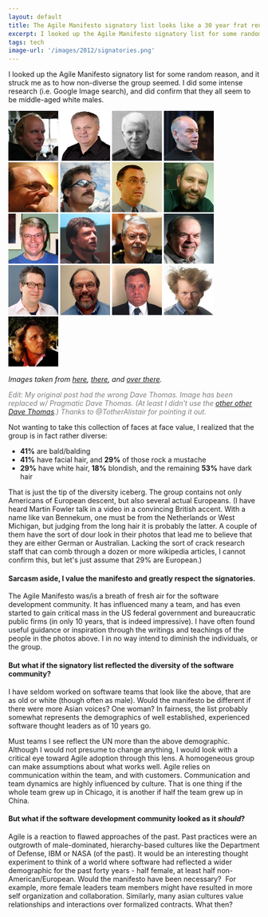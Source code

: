 ```yaml
---
layout: default
title: The Agile Manifesto signatory list looks like a 30 year frat reunion
excerpt: I looked up the Agile Manifesto signatory list for some random reason, and it struck me as to how non-diverse the group seemed. I did some intense research (i.e. Google Image search), and did confirm that they all seem to be middle-aged white males.
tags: tech
image-url: '/images/2012/signatories.png'
---
```


I looked up the Agile Manifesto signatory list for some random reason, and it struck me as to how non-diverse the group seemed. I did some intense research (i.e. Google Image search), and did confirm that they all seem to be middle-aged white males.


<img src="/images/2012/Kent_Beck.jpg" height="100" alt="" width="100">
<img src="/images/2012/dave_thomas.gif" height="100" alt="" width="100">
<img src="/images/2012/Jeff_Sutherland.jpg" height="100" alt="" width="100">
<img src="/images/2012/Ken_Schwaber.jpg" height="100" alt="" width="100">
<img src="/images/2012/Brian_Marick.jpg" height="100" alt="" width="100">
<img src="/images/2012/Jon_Kern.jpeg" height="100" alt="" width="100">
<img src="/images/2012/Stephen_JMellor.jpg" height="100" alt="" width="100">
<img src="/images/2012/Martin_Fowler.jpg" height="100" alt="" width="100">
<img src="/images/2012/Robert_C_Martin.jpg" height="100" alt="" width="100">
<img src="/images/2012/Andy_Hunt.jpg" height="100" alt="" width="100">
<img src="/images/2012/Ron_Jeffries.jpg" height="100" alt="" width="100">
<img src="/images/2012/Jim_Highsmith.jpg" height="100" alt="" width="100">
<img src="/images/2012/James_WGrenning.jpg" height="100" alt="" width="100">
<img src="/images/2012/Ward_Cunningham.jpg" height="100" alt="" width="100">
<img src="/images/2012/Mike_Beedle.jpg" height="100" alt="" width="100">
<img src="/images/2012/Alistair_Cockburn.jpg" height="100" alt="" width="100">
<img src="/images/2012/Arie_vanBennekum.jpg" height="100" alt="" width="100">

*Images taken from <a href="http://manifesto.agilealliance.org/">here</a>,&nbsp;<a href="http://www.jbrains.ca/permalink/kent-beck-on-the-attitude-of-spreading-agile">there</a>, and&nbsp;<a href="http://pragdave.pragprog.com/">over there</a>.*

<p><span style="color: #808080;"><em>Edit: My original post had the wrong Dave Thomas. Image has been replaced w/ Pragmatic Dave Thomas. (At least I didn't use the <a href="http://en.wikipedia.org/wiki/Dave_Thomas_(American_businessman)">other other Dave Thomas</a>.) Thanks to&nbsp;@TotherAlistair for pointing it out.</em></span></p>
<p>Not wanting to take this collection of faces at face value, I realized that the group is in fact rather diverse:</p>
<ul>
<li><strong>41%</strong> are bald/balding</li>
<li><strong>41%</strong> have facial hair, and <strong>29%</strong> of those rock a mustache</li>
<li><strong>29%</strong> have white hair, <strong>18%</strong> blondish, and the remaining <strong>53%</strong> have dark hair</li>
</ul>
<p>That is just the tip of the diversity iceberg. The group contains not only Americans of European descent, but also several actual Europeans. (I have heard Martin Fowler talk in a video in a convincing British accent. With a name like van Bennekum, one must be from the Netherlands or West Michigan, but judging from the long hair it is probably the latter. A couple of them have the sort of dour look in their photos that lead me to believe that they are either German or Australian. Lacking the sort of crack research staff that can comb through a dozen or more wikipedia articles, I cannot confirm this, but let's just assume that 29% are European.)</p>
<h4>Sarcasm aside, I value the manifesto and greatly respect the signatories.</h4>
<p>The Agile Manifesto was/is a breath of fresh air for the software development community. It has influenced many a team, and has even started to gain critical mass in the US federal government and bureaucratic public firms (in only 10 years, that is indeed impressive). I have often found useful guidance or inspiration through the writings and teachings of the people in the photos above. I in no way intend to diminish the individuals, or the group.</p>
<h4>But what if the signatory list reflected the diversity of the software community?</h4>
<p>I have seldom worked on software teams that look like the above, that are as old or white (though often as male). Would the manifesto be different if there were more Asian voices? One woman? In fairness, the list probably somewhat represents the demographics of well established, experienced software thought leaders as of 10 years go.</p>
<p>Must teams I see reflect the UN more than the above demographic. Although I would not presume to change anything, I would look with a critical eye toward Agile adoption through this lens. A homogeneous group can make assumptions about what works well. Agile relies on communication within the team, and with customers. Communication and team dynamics are highly influenced by culture. That is one thing if the whole team grew up in Chicago, it is another if half the team grew up in China.</p>
<h4>But what if the software development community looked as it&nbsp;<em>should</em>?</h4>
<p>Agile is a reaction to flawed approaches of the past. Past practices were an outgrowth of male-dominated, hierarchy-based cultures like the Department of Defense, IBM or NASA (of the past).&nbsp;It would be an interesting thought experiment to think of a world where software had reflected a wider demographic for the past forty years - half female, at least half non-American/European.&nbsp;Would the manifesto have been necessary? &nbsp;For example, more female leaders team members might have resulted in more self organization and collaboration. Similarly, many asian cultures value relationships and interactions over formalized contracts. What then?</p>

